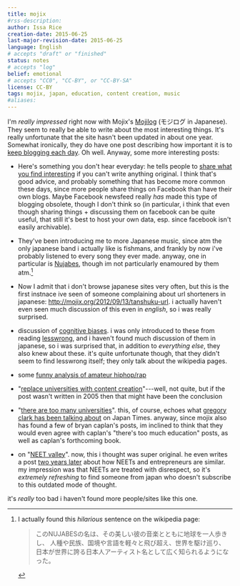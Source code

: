 ```yaml
---
title: mojix
#rss-description: 
author: Issa Rice
creation-date: 2015-06-25
last-major-revision-date: 2015-06-25
language: English
# accepts "draft" or "finished"
status: notes
# accepts "log"
belief: emotional
# accepts "CC0", "CC-BY", or "CC-BY-SA"
license: CC-BY
tags: mojix, japan, education, content creation, music
#aliases: 
---
```


I'm *really impressed* right now with Mojix's
[Mojilog](http://mojix.org) (モジログ in Japanese). They seem to really
be able to write about the most interesting things. It's really
unfortunate that the site hasn't been updated in about one year.
Somewhat ironically, they do have one post describing how important it
is to [keep blogging each day](http://mojix.org/2008/06/22/everyday_blog_training). Oh well. Anyway, some more interesting
posts:

- Here's something you don't hear everyday: he tells people to [share
  what you find
  interesting](http://mojix.org/2009/01/18/blog_method_shoukai) if you
  can't write anything original.  I think that's good advice, and
  probably something that has become more common these days, since more
  people share things on Facebook than have their own blogs.  Maybe
  Facebook newsfeed really *has* made this type of blogging obsolete,
  though I don't think so (in particular, i think that even though
  sharing things + discussing them on facebook can be quite useful, that
  still it's best to host your own data, esp. since facebook isn't
  easily archivable).

- They've been introducing me to more Japanese music, since atm the only
  japanese band i actually like is fishmans, and frankly by now i've
  probably listened to every song they ever made. anyway, one in
  particular is [Nujabes](https://ja.wikipedia.org/wiki/Nujabes), though
  im not particularly enamoured by them atm.[^nj]

    [^nj]: I actually found this *hilarious* sentence on the wikipedia
    page:

        >このNUJABESの名は、その美しい彼の音楽とともに地球を一人歩きし、
        人種や民族、国境や言語を軽々と飛び超え、世界を駆け巡り、
        日本が世界に誇る日本人アーティスト名として広く知られるようになった。 
- Now I admit that i don't browse japanese sites very often, but this is
  the first instnace ive seen of someone complaining about url
  shorteners in japanese: <http://mojix.org/2012/09/13/tanshuku-url>. i
  actually haven't even seen much discussion of this even in *english*,
  so i was really surprised.

- discussion of [cognitive
  biases](http://mojix.org/2008/05/19/cognitive_biases). i was only
  introduced to these from reading [lesswrong](), and i haven't found
  much discussion of them in japanese, so i was surprised that, in
  addition to *everything else*, they also knew about these. it's quite
  unfortunate though, that they didn't seem to find lesswrong itself;
  they only talk about the wikipedia pages.

- some [funny analysis of amateur hiphop/rap](http://mojix.org/2008/12/30/hateshinai_nomura)

- "[replace universities with content
  creation](http://mojix.org/2005/12/24/211938)"---well, not quite, but
  if the post wasn't written in 2005 then that might have been the
  conclusion

- "[there are too many universities][too many]". this, of course, echoes
  what [gregory clark has been talking about][j u] on Japan Times.
  anyway, since mojix also has found a few of bryan caplan's posts, im
  inclined to think that they would even agree with caplan's "there's
  too much education" posts, as well as caplan's forthcoming book.

    [too many]: http://mojix.org/2012/07/07/daigaku-oosugi
    [j u]: http://www.japantimes.co.jp/opinion/2012/11/28/commentary/japans-university-education-crisis/

- on "[NEET valley](http://mojix.org/2010/10/20/neet-valley)". now, this
  i thought was super original. he even writes a post [two years
  later](http://mojix.org/2012/07/06/neet-kigyou) about how NEETs and
  entrepreneurs are similar. my impression was that NEETs are treated
  with disrespect, so it's *extremely refreshing* to find someone from
  japan who doesn't subscribe to this outdated mode of thought.

it's *really* too bad i haven't found more people/sites like this one.
